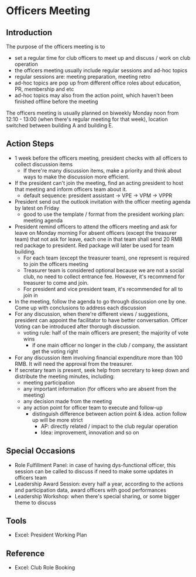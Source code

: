 # Officers Meeting

## Introduction

The purpose of the officers meeting is to 

* set a regular time for club officers to meet up and discuss / work on club operation
* the officers meeting usually include regular sessions and ad-hoc topics
* regular sessions are: meeting preparation, meeting retro
* ad-hoc topics are pop up from different office roles about education, PR, membership and etc
* ad-hoc topics may also from the action point, which haven't been finished offline before the meeting

The officers meeting is usually planned on biweekly Monday noon from 12:10 - 13:00 \(when there's regular meeting for that week\), location switched between building A and building E.

## Action Steps

* 1 week before the officers meeting, president checks with all officers to collect discussion items
  * If there're many discussion items, make a priority and think about ways to make the discussion more efficient.
* If the president can't join the meeting, find an acting president to host that meeting and inform officers team about it.
  * default sequence: president assistant -&gt; VPE -&gt; VPM -&gt; VPPR
* President send out the outlook invitation with the officer meeting agenda by latest on Friday
  * good to use the template / format from the president working plan: meeting agenda
* President remind officers to attend the officers meeting and ask for leave on Monday morning For absent officers \(except the treasurer team\) that not ask for leave, each one in that team shall send 20 RMB red package to president. Red package will later be used for team building.
  * For each team \(except the treasurer team\), one represent is required to join the officers meeting
  * Treasurer team is considered optional because we are not a social club, no need to collect entrance fee. However, it's recommend for treasurer to come and join.
  * For president and vice president team, it's recommended for all to join in 
* In the meeting, follow the agenda to go through discussion one by one. Come up with conclusions to address each discussion
* For any discussion, when there're different views / suggestions, president can appoint the facilitator to have better conversation. Officer Voting can be introduced after thorough discussion.
  * voting rule: half of the main officers are present; the majority of vote wins
    * if one main officer no longer in the club / company, the assistant get the voting right
* For any discussion item involving financial expenditure more than 100 RMB. It will need the approval from the treasurer. 
* If secretary team is present, seek help from secretary to keep down and distribute the meeting minutes, including:
  * meeting participation
  * any important information \(for officers who are absent from the meeting\)
  * any decision made from the meeting
  * any action point for officer team to execute and follow-up
    * distinguish difference between action point & idea. action follow up will be more strict
      * AP: directly related / impact to the club regular operation
      * Idea: improvement, innovation and so on

## Special Occasions

* Role Fulfillment Panel: in case of having dys-functional officer, this session can be called to discuss if need to make some updates in officers team
* Leadership Award Session: every half a year, according to the actions and participation data, award officers with good performances
* Leadership Workshop: when there's special sharing, or some bigger theme to discuss

## Tools

* Excel: President Working Plan

## Reference

* Excel: Club Role Booking

